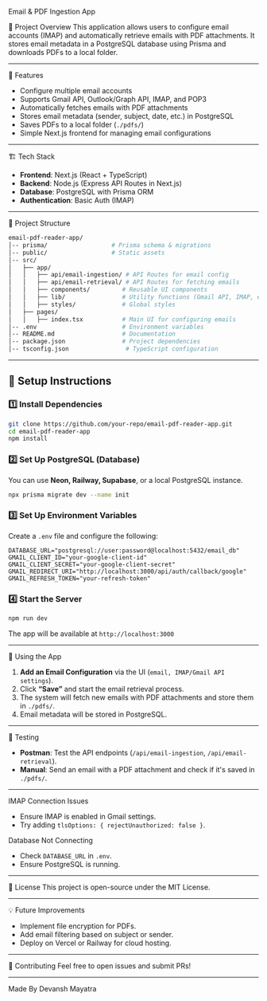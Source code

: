 Email & PDF Ingestion App

📌 Project Overview
This application allows users to configure email accounts (IMAP) and automatically retrieve emails with PDF attachments. It stores email metadata in a PostgreSQL database using Prisma and downloads PDFs to a local folder.

---

🚀 Features
- Configure multiple email accounts
- Supports Gmail API, Outlook/Graph API, IMAP, and POP3
- Automatically fetches emails with PDF attachments
- Stores email metadata (sender, subject, date, etc.) in PostgreSQL
- Saves PDFs to a local folder (`./pdfs/`)
- Simple Next.js frontend for managing email configurations

---

🏗️ Tech Stack
- **Frontend**: Next.js (React + TypeScript)
- **Backend**: Node.js (Express API Routes in Next.js)
- **Database**: PostgreSQL with Prisma ORM
- **Authentication**: Basic Auth (IMAP)

---

📂 Project Structure
```sh
email-pdf-reader-app/
│-- prisma/                  # Prisma schema & migrations
│-- public/                  # Static assets
│-- src/
│   ├── app/
│   │   ├── api/email-ingestion/ # API Routes for email config
│   │   ├── api/email-retrieval/ # API Routes for fetching emails
│   │   ├── components/         # Reusable UI components
│   │   ├── lib/                # Utility functions (Gmail API, IMAP, etc.)
│   │   ├── styles/             # Global styles
│   ├── pages/
│   │   ├── index.tsx           # Main UI for configuring emails
│-- .env                        # Environment variables
│-- README.md                   # Documentation
│-- package.json                # Project dependencies
│-- tsconfig.json                # TypeScript configuration
```

---

## 🔧 Setup Instructions

### 1️⃣ Install Dependencies
```sh
git clone https://github.com/your-repo/email-pdf-reader-app.git
cd email-pdf-reader-app
npm install
```

### 2️⃣ Set Up PostgreSQL (Database)
You can use **Neon, Railway, Supabase**, or a local PostgreSQL instance.
```sh
npx prisma migrate dev --name init
```

### 3️⃣ Set Up Environment Variables
Create a `.env` file and configure the following:
```env
DATABASE_URL="postgresql://user:password@localhost:5432/email_db"
GMAIL_CLIENT_ID="your-google-client-id"
GMAIL_CLIENT_SECRET="your-google-client-secret"
GMAIL_REDIRECT_URI="http://localhost:3000/api/auth/callback/google"
GMAIL_REFRESH_TOKEN="your-refresh-token"
```

### 4️⃣ Start the Server
```sh
npm run dev
```

The app will be available at `http://localhost:3000`

---

📩 Using the App
1. **Add an Email Configuration** via the UI (`email, IMAP/Gmail API settings`).
2. Click **“Save”** and start the email retrieval process.
3. The system will fetch new emails with PDF attachments and store them in `./pdfs/`.
4. Email metadata will be stored in PostgreSQL.

---

🧪 Testing
- **Postman**: Test the API endpoints (`/api/email-ingestion`, `/api/email-retrieval`).
- **Manual**: Send an email with a PDF attachment and check if it's saved in `./pdfs/`.

---
IMAP Connection Issues
- Ensure IMAP is enabled in Gmail settings.
- Try adding `tlsOptions: { rejectUnauthorized: false }`.

Database Not Connecting
- Check `DATABASE_URL` in `.env`.
- Ensure PostgreSQL is running.

---

📜 License
This project is open-source under the MIT License.

---

💡 Future Improvements
- Implement file encryption for PDFs.
- Add email filtering based on subject or sender.
- Deploy on Vercel or Railway for cloud hosting.

---

🙌 Contributing
Feel free to open issues and submit PRs!

---

Made By Devansh Mayatra

